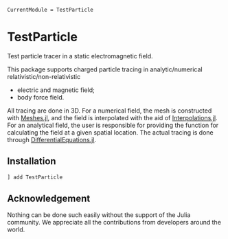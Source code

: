 ```@meta
CurrentModule = TestParticle
```

# TestParticle

Test particle tracer in a static electromagnetic field.

This package supports charged particle tracing in analytic/numerical relativistic/non-relativistic
* electric and magnetic field;
* body force field.

All tracing are done in 3D. For a numerical field, the mesh is constructed with [Meshes.jl](https://github.com/JuliaGeometry/Meshes.jl), and the field is interpolated with the aid of [Interpolations.jl](https://github.com/JuliaMath/Interpolations.jl).
For an analytical field, the user is responsible for providing the function for calculating the field at a given spatial location.
The actual tracing is done through [DifferentialEquations.jl](https://github.com/SciML/DifferentialEquations.jl).

## Installation

```julia
] add TestParticle
```

## Acknowledgement

Nothing can be done such easily without the support of the Julia community. We appreciate all the contributions from developers around the world.